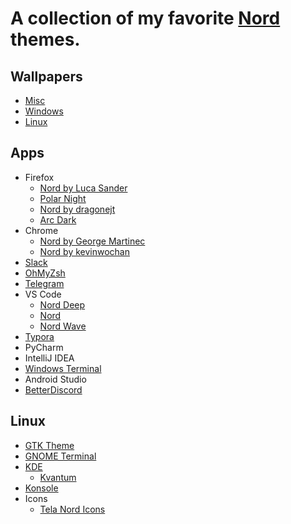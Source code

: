 # A collection of my favorite [Nord](https://www.nordtheme.com/) themes.

## Wallpapers
  - [Misc](/wallpaper/misc)
  - [Windows](/wallpaper/windows)
  - [Linux](/wallpaper/linux)

## Apps
- Firefox
  - [Nord by Luca Sander](https://addons.mozilla.org/en-US/firefox/addon/nord123/?utm_content=addons-manager-reviews-link&utm_medium=firefox-browser&utm_source=firefox-browser)
  - [Polar Night](https://addons.mozilla.org/en-US/firefox/addon/nord-polar-night-theme/?utm_source=addons.mozilla.org&utm_medium=referral&utm_content=search)
  - [Nord by dragonejt](https://addons.mozilla.org/en-US/firefox/addon/nord-firefox/?utm_source=addons.mozilla.org&utm_medium=referral&utm_content=search)
  - [Arc Dark](https://addons.mozilla.org/en-US/firefox/addon/arc-dark-theme-we/?utm_source=addons.mozilla.org&utm_medium=referral&utm_content=search)
- Chrome
  - [Nord by George Martinec](https://chrome.google.com/webstore/detail/google-chrome-nord-theme/honjmojpikfebagfakclmgbcchedenbo?hl=en)
  - [Nord by kevinwochan](https://chrome.google.com/webstore/detail/nord/abehfkkfjlplnjadfcjiflnejblfmmpj)
- [Slack](https://www.nordtheme.com/docs/ports/slack/installation)
- [OhMyZsh](https://github.com/fxbrit/nord-extended)
- [Telegram](https://t.me/addtheme/GFxDRljkIFkj2cCB)
- VS Code
  - [Nord Deep](https://marketplace.visualstudio.com/items?itemName=marlosirapuan.nord-deep)
  - [Nord](https://marketplace.visualstudio.com/items?itemName=arcticicestudio.nord-visual-studio-code)
  - [Nord Wave](https://marketplace.visualstudio.com/items?itemName=dnlytras.nord-wave)
- [Typora](https://github.com/ChristosBouronikos/typora-nord-theme/)
- PyCharm
- IntelliJ IDEA
- [Windows Terminal](https://github.com/thismat/nord-windows-terminal)
- Android Studio
- [BetterDiscord](https://betterdiscord.app/theme/Nordic)
  
## Linux
- [GTK Theme](https://www.gnome-look.org/p/1267246/)
- [GNOME Terminal](https://github.com/nordtheme/gnome-terminal)
- [KDE]([https://github.com/EliverLara/Nordic](https://www.pling.com/p/1326896/))
  - [Kvantum](https://store.kde.org/p/1326272/)
- [Konsole](https://github.com/nordtheme/konsole)
- Icons
  - [Tela Nord Icons](https://www.gnome-look.org/p/1279924/)
